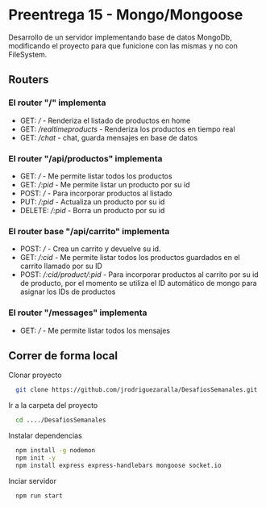 # Preentrega 15 - Mongo/Mongoose

Desarrollo de un servidor implementando base de datos MongoDb, modificando el proyecto para que funicione con las mismas y no con FileSystem.

## Routers

### El router "/" implementa

-   GET: _/_ - Renderiza el listado de productos en home
-   GET: _/realtimeproducts_ - Renderiza los productos en tiempo real
-   GET: _/chat_ - chat, guarda mensajes en base de datos

### El router "/api/productos" implementa

-   GET: _/_ - Me permite listar todos los productos
-   GET: _/:pid_ - Me permite listar un producto por su id
-   POST: _/_ - Para incorporar productos al listado
-   PUT: _/:pid_ - Actualiza un producto por su id
-   DELETE: _/:pid_ - Borra un producto por su id

### El router base "/api/carrito" implementa

-   POST: _/_ - Crea un carrito y devuelve su id.
-   GET: _/:cid_ - Me permite listar todos los productos guardados en el carrito llamado por su ID
-   POST: _/:cid/product/:pid_ - Para incorporar productos al carrito por su id de producto, por el momento se utiliza el ID automático de mongo para asignar los IDs de productos

### El router "/messages" implementa

-   GET: _/_ - Me permite listar todos los mensajes

## Correr de forma local

Clonar proyecto

```bash
  git clone https://github.com/jrodriguezaralla/DesafiosSemanales.git
```

Ir a la carpeta del proyecto

```bash
  cd ..../DesafiosSemanales
```

Instalar dependencias

```bash
  npm install -g nodemon
  npm init -y
  npm install express express-handlebars mongoose socket.io
```

Inciar servidor

```bash
  npm run start
```
